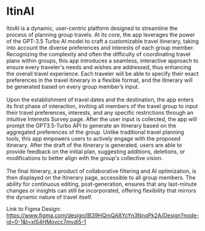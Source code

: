 # ItinAI
ItinAI is a dynamic, user-centric platform designed to streamline the process of planning group travels. At its core, the app leverages the power of the GPT-3.5 Turbo AI model to craft a customizable travel itinerary, taking into account the diverse preferences and interests of each group member. Recognizing the complexity and often the difficulty of coordinating travel plans within groups, this app introduces a seamless, interactive approach to ensure every traveler's needs and wishes are addressed, thus enhancing the overall travel experience. Each traveler will be able to specify their exact preferences in the travel itinerary in a flexible format, and the itinerary will be generated based on every group member’s input. <br>
<br>
Upon the establishment of travel dates and the destination, the app enters its first phase of interaction, inviting all members of the travel group to input their travel preferences, interests, and any specific restrictions through an intuitive Interests Survey page. After the user input is collected, the app will prompt the GPT3.5-Turbo API to generate an itinerary based on the aggregated preferences of the group. Unlike traditional travel planning tools, this app empowers users to actively engage with the proposed itinerary. After the draft of the itinerary is generated, users are able to provide feedback on the initial plan, suggesting additions, deletions, or modifications to better align with the group's collective vision. <br>
<br>
The final itinerary, a product of collaborative filtering and AI optimization, is then displayed on the Itinerary page, accessible to all group members. The ability for continuous editing, post-generation, ensures that any last-minute changes or insights can still be incorporated, offering flexibility that mirrors the dynamic nature of travel itself.

Link to Figma Design: https://www.figma.com/design/IB39HQmQA8YcYn3NnqPk2A/Design?node-id=0-1&t=xIS4HMovcc7mvdi5-1
